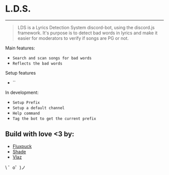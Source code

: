 L.D.S.
=================
_________________

> LDS is a Lyrics Detection System discord-bot, using the discord.js framework. 
It's purpose is to detect bad words in lyrics and make it easier for moderators to verify if songs are PG or not.


Main features:
- `Search and scan songs for bad words`
- `Reflects the bad words`

Setup features
- ``

In development:
- `Setup Prefix`
- `Setup a default channel`
- `Help command`
- `Tag the bot to get the current prefix`

Build with love <3 by:
-------------------
* [Fluxpuck](https://twitter.com/fluxpuck)
* [Shade](https://twitter.com/TheFallenShade)
* [Vlaz](https://twitter.com/Vlaz__)


\ ゜o゜)ノ